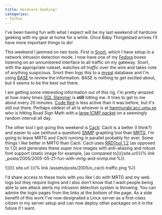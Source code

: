 ```yaml
---
title: Hardcore Geeking!
categories:
- Techie
---
```


I've been having fun with what I expect will be my last weekend of hardcore geeking with my gear at home for a while. Once Baby Thingelstad arrives I'll have more important things to do!

This weekend I jammed on two tools. First is [Snort](http://www.snort.org/), which I have setup in a network intrusion detection mode. I now have one of my [Fedora](http://www.redhat.com/fedora/) boxes listening on an unnumbered interface to all traffic on my gateway. Snort, with the appropriate ruleset, watches _all traffic_ over the wire and takes note of anything suspicious. Snort then logs this to a [mysql](http://www.mysql.com/) database and I'm using [BASE](http://sourceforge.net/projects/secureideas/) to review the information. BASE is nothing to get excited about, but it seems to be the best out there.

I am getting some interesting information out of this rig. I'm pretty amazed at how many times [SQL Slammer](http://www.snort.org/pub-bin/sigs.cgi?sid=2003) is **still** hitting me. It tries to get to me about every 20 minutes. [Code Red](http://www.snort.org/pub-bin/sigs.cgi?sid=1256) is less active than it was before, but it's still out there. Perhaps oddest of all is whoever is at [hammurabi.acc.umu.se](http://hammurabi.acc.umu.se/) who is hitting Road Sign Math with a [large ICMP packet](http://www.snort.org/pub-bin/sigs.cgi?sid=499) on a seemingly random interval all day.

The other tool I got going this weekend is [Cacti](http://www.cacti.net/). Cacti is a better (I think?) and easier to use (without a question) [SNMP](http://www.snmp.com/) graphing tool than [MRTG](http://people.ee.ethz.ch/~oetiker/webtools/mrtg/). I'm going to leave MRTG and Cacti running in parallel probably for ever. Some things I like better in MRTG than Cacti. Cacti uses [RRDTool 1.2](http://people.ee.ethz.ch/~oetiker/webtools/rrdtool/) (as opposed to 1.0) and generates these super nice images with anti-aliasing and robust font support (static image for example, [as compared to]({{site.url}}{% link _posts/2005/2005-05-21-fun-with-mrtg-and-snmp.md %}).

![]({{ site.url }}{% link /assets/posts/2005/o_cacti-traffic.png %})

I'd share access to these tools with you like I do with MRTG and my web logs but they require logins and I also don't know that I want people being able to see attack alerts my intrusion detection system is throwing. You can admire the login pages from the links at the bottom of the page. As a side benefit of this work I've now designated a Linux server as a first-class citizen in my server setup and can now deploy other packages on it in the future if I want.

